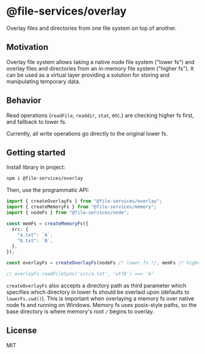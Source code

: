 # @file-services/overlay

Overlay files and directories from one file system on top of another.

## Motivation

Overlay file system allows taking a native node file system ("lower fs") and overlay files and directories from an in-memory file system ("higher fs"). It can be used as a virtual layer providing a solution for storing and manipulating temporary data.

## Behavior

Read operations (`readFile`, `readdir`, `stat`, etc.) are checking higher fs first, and fallback to lower fs.

Currently, all write operations go directly to the original lower fs.

## Getting started

Install library in project:

```sh
npm i @file-services/overlay
```

Then, use the programmatic API:

```ts
import { createOverlayFs } from "@file-services/overlay";
import { createMemoryFs } from "@file-services/memory";
import { nodeFs } from "@file-services/node";

const memFs = createMemoryFs({
  src: {
    "a.txt": `A`,
    "b.txt": `B`,
  },
});

const overlayFs = createOverlayFs(nodeFs /* lower fs */, memFs /* higher fs */);

// overlayFs.readFileSync('src/a.txt', 'utf8') === 'A'
```

`createOverlayFs` also accepts a directory path as third parameter which specifies which directory in lower fs should be overlaid upon (defaults to `lowerFs.cwd()`). This is important when overlaying a memory fs over native node fs and running on Windows. Memory fs uses posix-style paths, so the base directory is where memory's root `/` begins to overlay.

## License

MIT
